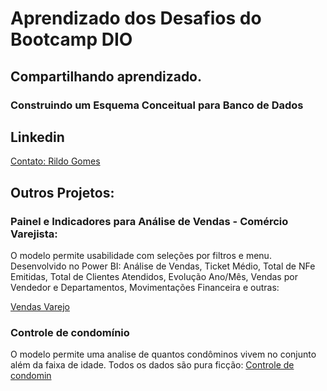 # Aprendizado dos Desafios do Bootcamp DIO
## Compartilhando aprendizado.

### Construindo um Esquema Conceitual para Banco de Dados


## Linkedin
[Contato: Rildo Gomes](http://br.linkedin.com/pub/rildo-gomes/42/801/65)

## Outros Projetos:
### Painel e Indicadores para Análise de Vendas - Comércio Varejista:
O modelo permite usabilidade com seleções por filtros e menu.
Desenvolvido no Power BI: Análise de Vendas, Ticket Médio, Total de NFe Emitidas, Total de Clientes Atendidos, Evolução Ano/Mês, Vendas por Vendedor e Departamentos, Movimentações Financeira e outras:

[Vendas Varejo](https://app.powerbi.com/view?r=eyJrIjoiYWVkNjYwNDYtMzEzYy00ZGFkLTgxNzYtYWIyODU1NWFiMDgzIiwidCI6IjRmMDg2MTI0LWMyYzktNGU2Zi05Mjk4LTVmMGQ2NTU5NGI4MyJ9&pageName=ReportSectioncf77f7dbc2d80be00708)

###  Controle de condomínio
O modelo permite uma analise de quantos condôminos vivem no conjunto além da faixa de idade. Todos os dados são pura ficção:
[Controle de condomin](https://app.powerbi.com/view?r=eyJrIjoiODcxOTlhMGMtZGM5My00MzEwLWJhNzQtM2Y3MzA5NjVhZTdhIiwidCI6IjRmMDg2MTI0LWMyYzktNGU2Zi05Mjk4LTVmMGQ2NTU5NGI4MyJ9&pageName=ReportSection842d88372983069e77d3)
